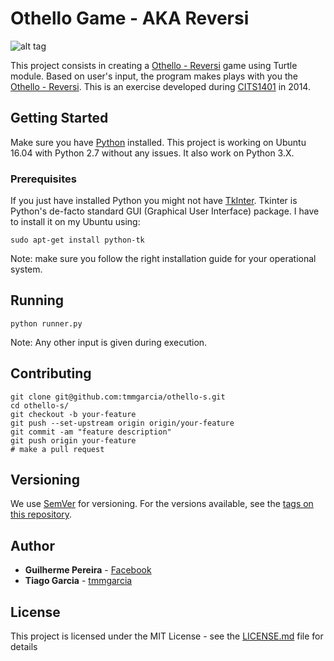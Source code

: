 # Othello Game - AKA Reversi

![alt tag](https://raw.githubusercontent.com/tmmgarcia/othello-s/master/img/sample.png)


This project consists in creating a [Othello - Reversi](https://en.wikipedia.org/wiki/Sierpinski_triangle) game using Turtle module. Based on user's input, the program makes plays with you the [Othello - Reversi](https://en.wikipedia.org/wiki/Reversi). This is an exercise developed during [CITS1401](https://uims.research.uwa.edu.au/Units/ViewContent.aspx?ID=54293) in 2014.


## Getting Started

Make sure you have [Python](https://www.python.org/) installed. This project is working on Ubuntu 16.04 with Python 2.7 without any issues. It also work on Python 3.X.

### Prerequisites

If you just have installed Python you might not have [TkInter](https://wiki.python.org/moin/TkInter). Tkinter is Python's de-facto standard GUI (Graphical User Interface) package. I have to install it on my Ubuntu using:

```
sudo apt-get install python-tk
```

Note: make sure you follow the right installation guide for your operational system.

## Running

```
python runner.py
```
Note: Any other input is given during execution.

## Contributing

```
git clone git@github.com:tmmgarcia/othello-s.git
cd othello-s/
git checkout -b your-feature
git push --set-upstream origin origin/your-feature
git commit -am "feature description"
git push origin your-feature   
# make a pull request
```

## Versioning

We use [SemVer](http://semver.org/) for versioning. For the versions available, see the [tags on this repository](https://github.com/your/project/tags).

## Author

* **Guilherme Pereira** - [Facebook](https://www.facebook.com/guilherme.parreira.92)
* **Tiago Garcia** - [tmmgarcia](https://github.com/tmmgarcia)

## License

This project is licensed under the MIT License - see the [LICENSE.md](LICENSE.md) file for details
